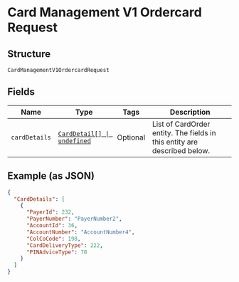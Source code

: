 
# Card Management V1 Ordercard Request

## Structure

`CardManagementV1OrdercardRequest`

## Fields

| Name | Type | Tags | Description |
|  --- | --- | --- | --- |
| `cardDetails` | [`CardDetail[] \| undefined`](../../doc/models/card-detail.md) | Optional | List of CardOrder entity. The fields in this entity are described below. |

## Example (as JSON)

```json
{
  "CardDetails": [
    {
      "PayerId": 232,
      "PayerNumber": "PayerNumber2",
      "AccountId": 36,
      "AccountNumber": "AccountNumber4",
      "ColCoCode": 198,
      "CardDeliveryType": 222,
      "PINAdviceType": 70
    }
  ]
}
```

